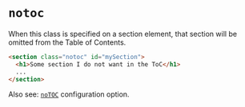 # `notoc`

When this class is specified on a section element, that section will be omitted from the Table of Contents.


```html "example": "Skip a section from Table of Contents."
<section class="notoc" id="mySection">
  <h1>Some section I do not want in the ToC</h1>
  ...
</section>
```

Also see: [`noTOC`](noTOC) configuration option.
